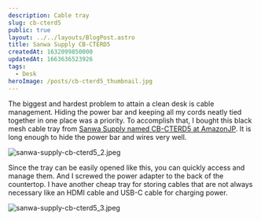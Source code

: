 ```yaml
---
description: Cable tray
slug: cb-cterd5
public: true
layout: ../../layouts/BlogPost.astro
title: Sanwa Supply CB-CTERD5
createdAt: 1632099850000
updatedAt: 1663636523926
tags:
  - Desk
heroImage: /posts/cb-cterd5_thumbnail.jpg
---
```



The biggest and hardest problem to attain a clean desk is cable management. Hiding the power bar and keeping all my cords neatly tied together in one place was a priority. To accomplish that, I bought this black mesh cable tray from [Sanwa Supply named CB-CTERD5 at AmazonJP](https://amzn.to/3AUu9Z6). It is long enough to hide the power bar and wires very well.

![sanwa-supply-cb-cterd5_2.jpeg](/posts/cb-cterd5_sanwa-supply-cb-cterd5-2-jpeg.jpg)

Since the tray can be easily opened like this, you can quickly access and manage them. And I screwed the power adapter to the back of the countertop. I have another cheap tray for storing cables that are not always necessary like an HDMI cable and USB-C cable for charging power.

![sanwa-supply-cb-cterd5_3.jpeg](/posts/cb-cterd5_sanwa-supply-cb-cterd5-3-jpeg.jpg)
